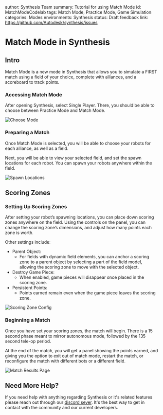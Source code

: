 author: Synthesis Team
summary: Tutorial for using Match Mode
id: MatchModeCodelab
tags: Match Mode, Practice Mode, Game Simulation
categories: Modes
environments: Synthesis
status: Draft
feedback link: https://github.com/Autodesk/synthesis/issues

# Match Mode in Synthesis

## Intro

Match Mode is a new mode in Synthesis that allows you to simulate a FIRST match using a field of
your choice, complete with alliances, and a scoreboard to track points.

### Accessing Match Mode

After opening Synthesis, select Single Player. There, you should be able to choose between Practice
Mode and Match Mode.

![Choose Mode]()

### Preparing a Match

Once Match Mode is selected, you will be able to choose your robots for each alliance, as well as a field. 

Next, you will be able to view your selected field, and set the spawn locations for each robot. You
can spawn your robots anywhere within the field.

![Spawn Locations]()

## Scoring Zones

### Setting Up Scoring Zones

After setting your robot’s spawning locations, you can place down scoring zones anywhere on the field.
Using the controls on the panel, you can change the scoring zone’s dimensions, and adjust how many
points each zone is worth. 

Other settings include:

* Parent Object:
  * For fields with dynamic field elements, you can anchor a scoring zone to a parent object by selecting a part of the field model, allowing the scoring zone to move with the selected object.
* Destroy Game Piece:
  * When enabled, game pieces will disappear once placed in the scoring zone.  
* Persistent Points:
  * Points earned remain even when the game piece leaves the scoring zone.

![Scoring Zone Config]()

### Beginning a Match

Once you have set your scoring zones, the match will begin. There is a 15 second phase meant to
mirror autonomous mode, followed by the 135 second tele-op period.

At the end of the match, you will get a panel showing the points earned, and giving you the option to
exit out of match mode, restart the match, or reconfigure the match with different bots or a different
field. 

![Match Results Page]()

## Need More Help?

If you need help with anything regarding Synthesis or it's related features please reach out through our
[discord sever](https://www.discord.gg/hHcF9AVgZA). It's the best way to get in contact with the community and our current developers.
